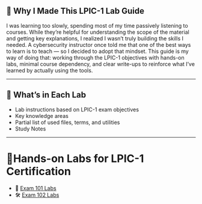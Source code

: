 ## 🧠 Why I Made This LPIC-1 Lab Guide

I was learning too slowly, spending most of my time passively listening to courses. While they’re helpful for understanding the scope of the material and getting key explanations, I realized I wasn’t truly building the skills I needed. A cybersecurity instructor once told me that one of the best ways to learn is to teach — so I decided to adopt that mindset. This guide is my way of doing that: working through the LPIC-1 objectives with hands-on labs, minimal course dependency, and clear write-ups to reinforce what I’ve learned by actually using the tools.

***

## 🧪 What’s in Each Lab

- Lab instructions based on LPIC-1 exam objectives  
- Key knowledge areas  
- Partial list of used files, terms, and utilities
- Study Notes
  
***

  # 🧪Hands-on Labs for LPIC-1 Certification

- 🔧 [Exam 101 Labs](https://github.com/Jose01000111/LPIC-1-101-lab-study-guide.git)
- 🛠️ [Exam 102 Labs](https://github.com/Jose01000111/LPIC-1-102-lab-study-guide.git)

